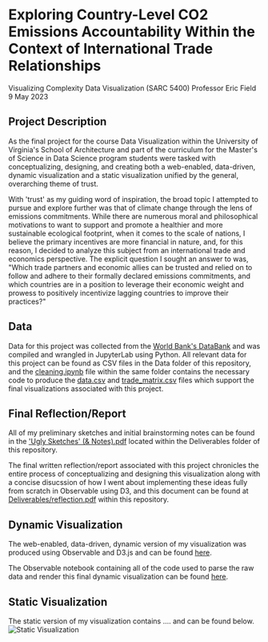 # Exploring Country-Level CO2 Emissions Accountability Within the Context of International Trade Relationships

Visualizing Complexity
Data Visualization (SARC 5400)
Professor Eric Field
9 May 2023

## Project Description

As the final project for the course Data Visualization within the University of Virginia's School of Architecture and part of the curriculum for the Master's of Science in Data Science program students were tasked with conceptualizing, designing, and creating both a web-enabled, data-driven, dynamic visualization and a static visualization unified by the general, overarching theme of trust.

With 'trust' as my guiding word of inspiration, the broad topic I attempted to pursue and explore further was that of climate change through the lens of emissions commitments. While there are numerous moral and philosophical motivations to want to support and promote a healthier and more sustainable ecological footprint, when it comes to the scale of nations, I believe the primary incentives are more financial in nature, and, for this reason, I decided to analyze this subject from an international trade and economics perspective. The explicit question I sought an answer to was, "Which trade partners and economic allies can be trusted and relied on to follow and adhere to their formally declared emissions commitments, and which countries are in a position to leverage their economic weight and prowess to positively incentivize lagging countries to improve their practices?"

## Data

Data for this project was collected from the [World Bank's DataBank](https://databank.worldbank.org/home) and was compiled and wrangled in JupyterLab using Python. All relevant data for this project can be found as CSV files in the Data folder of this repository, and the [cleaning.ipynb](Data/cleaning.ipynb) file within the same folder contains the necessary code to produce the [data.csv](Data/data.csv) and [trade_matrix.csv](Data/trade_matrix.csv) files which support the final visualizations associated with this project.

## Final Reflection/Report

All of my preliminary sketches and initial brainstorming notes can be found in the ['Ugly Sketches' (& Notes).pdf](Deliverables/‘Ugly%20Sketches’%20(%26%20Notes).pdf) located within the Deliverables folder of this repository.

The final written reflection/report associated with this project chronicles the entire process of conceptualizing and designing this visualization along with a concise disucssion of how I went about implementing these ideas fully from scratch in Observable using D3, and this document can be found at [Deliverables/reflection.pdf](Deliverables/reflection.pdf) within this repository.

## Dynamic Visualization

The web-enabled, data-driven, dynamic version of my visualization was produced using Observable and D3.js and can be found [here](https://observablehq.com/embed/a12d950d47db88f9?cells=svg).

The Observable notebook containing all of the code used to parse the raw data and render this final dynamic visualization can be found [here](https://observablehq.com/d/a12d950d47db88f9).

## Static Visualization

The static version of my visualization contains .... and can be found below.
![Static Visualization](/Deliverables/static.png)
